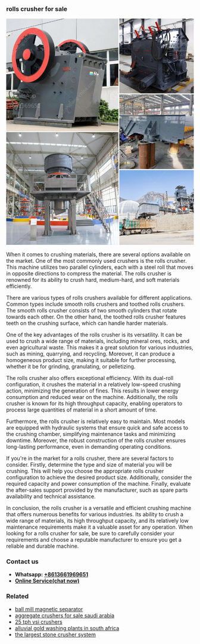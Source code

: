 <h3>rolls crusher for sale</h3><img src='1708587291.jpg' alt=''><p>When it comes to crushing materials, there are several options available on the market. One of the most commonly used crushers is the rolls crusher. This machine utilizes two parallel cylinders, each with a steel roll that moves in opposite directions to compress the material. The rolls crusher is renowned for its ability to crush hard, medium-hard, and soft materials efficiently.</p><p>There are various types of rolls crushers available for different applications. Common types include smooth rolls crushers and toothed rolls crushers. The smooth rolls crusher consists of two smooth cylinders that rotate towards each other. On the other hand, the toothed rolls crusher features teeth on the crushing surface, which can handle harder materials.</p><p>One of the key advantages of the rolls crusher is its versatility. It can be used to crush a wide range of materials, including mineral ores, rocks, and even agricultural waste. This makes it a great solution for various industries, such as mining, quarrying, and recycling. Moreover, it can produce a homogeneous product size, making it suitable for further processing, whether it be for grinding, granulating, or pelletizing.</p><p>The rolls crusher also offers exceptional efficiency. With its dual-roll configuration, it crushes the material in a relatively low-speed crushing action, minimizing the generation of fines. This results in lower energy consumption and reduced wear on the machine. Additionally, the rolls crusher is known for its high throughput capacity, enabling operators to process large quantities of material in a short amount of time.</p><p>Furthermore, the rolls crusher is relatively easy to maintain. Most models are equipped with hydraulic systems that ensure quick and safe access to the crushing chamber, simplifying maintenance tasks and minimizing downtime. Moreover, the robust construction of the rolls crusher ensures long-lasting performance, even in demanding operating conditions.</p><p>If you're in the market for a rolls crusher, there are several factors to consider. Firstly, determine the type and size of material you will be crushing. This will help you choose the appropriate rolls crusher configuration to achieve the desired product size. Additionally, consider the required capacity and power consumption of the machine. Finally, evaluate the after-sales support provided by the manufacturer, such as spare parts availability and technical assistance.</p><p>In conclusion, the rolls crusher is a versatile and efficient crushing machine that offers numerous benefits for various industries. Its ability to crush a wide range of materials, its high throughput capacity, and its relatively low maintenance requirements make it a valuable asset for any operation. When looking for a rolls crusher for sale, be sure to carefully consider your requirements and choose a reputable manufacturer to ensure you get a reliable and durable machine.</p><h3>Contact us</h3><ul><li><strong>Whatsapp:&nbsp;<a href="https://wa.me/8613661969651">+8613661969651</a></strong></li><li><a href="https://swt.shibang-china.com/?git&amp;zhl&amp;rolls crusher for sale"><strong>Online Service(chat now)</strong></a></li></ul><h3>Related</h3><ul><li><a href='ball mill magnetic separator.md'>ball mill magnetic separator</a></li><li><a href='aggregate crushers for sale saudi arabia.md'>aggregate crushers for sale saudi arabia</a></li><li><a href='25 tph vsi crushers.md'>25 tph vsi crushers</a></li><li><a href='alluvial gold washing plants in south africa.md'>alluvial gold washing plants in south africa</a></li><li><a href='the largest stone crusher system.md'>the largest stone crusher system</a></li></ul>
